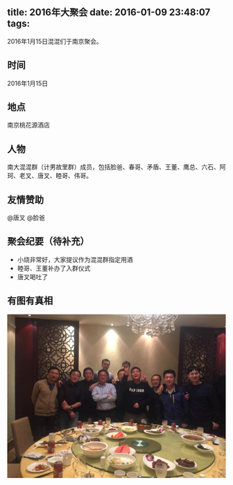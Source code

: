 title: 2016年大聚会
date: 2016-01-09 23:48:07
tags:
---


2016年1月15日混混们于南京聚会。

## 时间

2016年1月15日

## 地点

南京桃花源酒店


## 人物

南大混混群（计男故里群）成员，包括脸爸、春哥、矛盾、王董、鹰总、六石、阿珂、老叉、唐叉、睦哥、伟哥。

## 友情赞助

@唐叉 @脸爸

## 聚会纪要（待补充）

* 小烧非常好，大家提议作为混混群指定用酒
* 睦哥、王董补办了入群仪式
* 唐叉喝吐了


## 有图有真相


![2016聚会](/images/reunion2016.jpg)